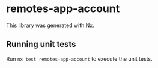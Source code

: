 # remotes-app-account

This library was generated with [Nx](https://nx.dev).

## Running unit tests

Run `nx test remotes-app-account` to execute the unit tests.
